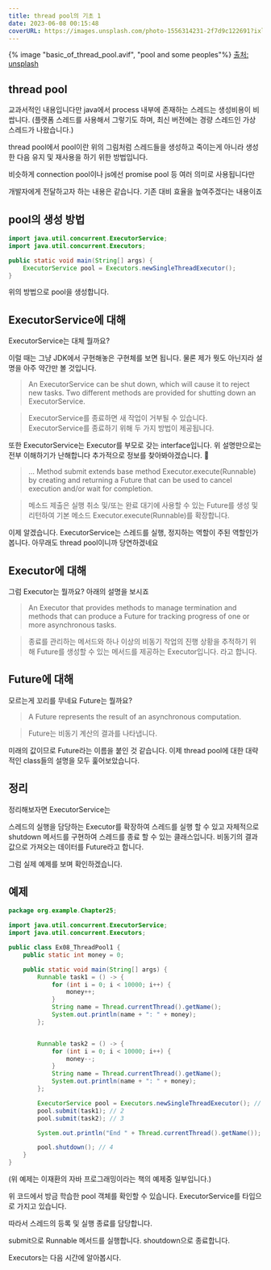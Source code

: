 ```yaml
---
title: thread pool의 기초 1
date: 2023-06-08 00:15:48
coverURL: https://images.unsplash.com/photo-1556314231-2f7d9c122691?ixlib=rb-4.0.3&ixid=M3wxMjA3fDB8MHxwaG90by1wYWdlfHx8fGVufDB8fHx8fA%3D%3D&auto=format&fit=crop&w=700&q=80
---
```


{% image "basic_of_thread_pool.avif", "pool and some peoples"%}
<a href="https://unsplash.com/ko/%EC%82%AC%EC%A7%84/ewSBvLSp3Tc"> 출처: unsplash</a>


## thread pool

교과서적인 내용입니다만 java에서 process 내부에 존재하는 스레드는 생성비용이 비쌉니다. (플랫폼 스레드를 사용해서 그렇기도 하며, 최신 버전에는 경량 스레드인 가상 스레드가 나왔습니다.)

thread pool에서 pool이란 위의 그림처럼 스레드들을 생성하고 죽이는게 아니라 생성한 다음 유지
및 재사용을 하기 위한 방법입니다.

비슷하게 connection pool이나 js에선 promise pool 등 여러 의미로 사용됩니다만

개발자에게 전달하고자 하는 내용은 같습니다. 기존 대비 효율을 높여주겠다는 내용이죠

## pool의 생성 방법

```java
import java.util.concurrent.ExecutorService;
import java.util.concurrent.Executors;

public static void main(String[] args) {
    ExecutorService pool = Executors.newSingleThreadExecutor();
}
```

위의 방법으로 pool을 생성합니다. 

## ExecutorService에 대해

ExecutorService는 대체 뭘까요?

이럴 때는 그냥 JDK에서 구현해놓은 구현체를 보면 됩니다.
물론 제가 뭣도 아닌지라 설명을 아주 약간만 볼 것입니다.

> An ExecutorService can be shut down, which will cause it to reject new tasks. Two different methods are provided for shutting down an ExecutorService. 

> ExecutorService를 종료하면 새 작업이 거부될 수 있습니다. ExecutorService를 종료하기 위해 두 가지 방법이 제공됩니다.

또한 ExecutorService는 Executor를 부모로 갖는 interface입니다.
위 설명만으로는 전부 이해하기가 난해합니다 추가적으로 정보를 찾아봐야겠습니다. 🤔

> ... Method submit extends base method Executor.execute(Runnable) by creating and returning a Future that can be used to cancel execution and/or wait for completion.

> 메소드 제출은 실행 취소 및/또는 완료 대기에 사용할 수 있는 Future를 생성 및 리턴하여 기본 메소드 Executor.execute(Runnable)를 확장합니다.


이제 알겠습니다. ExecutorService는 스레드를 실행, 정지하는 역할이 주된 역할인가봅니다.
아무래도 thread pool이니까 당연하겠네요

## Executor에 대해
그럼 Executor는 뭘까요? 아래의 설명을 보시죠

> An Executor that provides methods to manage termination and methods that can produce a Future for tracking progress of one or more asynchronous tasks.

> 종료를 관리하는 메서드와 하나 이상의 비동기 작업의 진행 상황을 추적하기 위해 Future를 생성할 수 있는 메서드를 제공하는 Executor입니다.
라고 합니다.


## Future에 대해

모르는게 꼬리를 무네요 Future는 뭘까요?

> A Future represents the result of an asynchronous computation.

> Future는 비동기 계산의 결과를 나타냅니다.

미래의 값이므로 Future라는 이름을 붙인 것 같습니다.
이제 thread pool에 대한 대략적인 class들의 설명을 모두 훑어보았습니다.

## 정리

정리해보자면 ExecutorService는

스레드의 실행을 담당하는 Executor를 확장하여 스레드를 실행 할 수 있고
자체적으로 shutdown 메서드를 구현하여 스레드를 종료 할 수 있는 클래스입니다.
비동기의 결과값으로 가져오는 데이터를 Future라고 합니다.

그럼 실제 예제를 보며 확인하겠습니다.


## 예제

```java
package org.example.Chapter25;

import java.util.concurrent.ExecutorService;
import java.util.concurrent.Executors;

public class Ex08_ThreadPool1 {
	public static int money = 0;

	public static void main(String[] args) {
		Runnable task1 = () -> {
			for (int i = 0; i < 10000; i++) {
				money++;
			}
			String name = Thread.currentThread().getName();
			System.out.println(name + ": " + money);
		};


		Runnable task2 = () -> {
			for (int i = 0; i < 10000; i++) {
				money--;
			}
			String name = Thread.currentThread().getName();
			System.out.println(name + ": " + money);
		};

		ExecutorService pool = Executors.newSingleThreadExecutor(); // 1
		pool.submit(task1); // 2
		pool.submit(task2); // 3

		System.out.println("End " + Thread.currentThread().getName());

		pool.shutdown(); // 4
	}
}
```
(위 예제는 이재환의 자바 프로그래밍이라는 책의 예제중 일부입니다.)

위 코드에서 방금 학습한 pool 객체를 확인할 수 있습니다.
ExecutorService를 타입으로 가지고 있습니다.

따라서 스레드의 등록 및 실행 종료를 담당합니다.

submit으로 Runnable 메서드를 실행합니다.
shoutdown으로 종료합니다.

Executors는 다음 시간에 알아봅시다.





